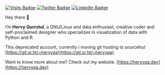 [![Visits Badge](https://badges.pufler.dev/visits/hervyqa/hervyqa)](https:hervyqa.dev)
[![Twitter Badge](https://img.shields.io/badge/Twitter-Profile-informational?style=flat&logo=twitter&logoColor=white&color=1CA2F1)](https://twitter.com/hervyqa)
[![LinkedIn Badge](https://img.shields.io/badge/LinkedIn-Profile-informational?style=flat&logo=linkedin&logoColor=white&color=0D76A8)](https://www.linkedin.com/in/hervyqa/)

Hey there 👋

I’m **Hervy Qurrotul**, a GNU/Linux and data enthusiast, creative coder and self-proclaimed designer who specializes in visualization of data with Python and R.

This deprecated account, currently i moving git hosting to sourcehut
[https://git.sr.ht/~hervyqa](https://git.sr.ht/~hervyqa).

Want to know more about me? Check out my
website. [https://hervyqa.dev](https://hervyqa.dev)

